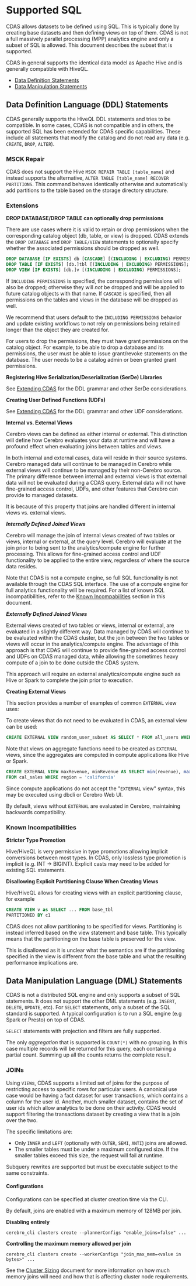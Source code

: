 # Supported SQL

CDAS allows datasets to be defined using SQL. This is typically done by creating base
datasets and then defining views on top of them. CDAS is not a full massively parallel
processing (MPP) analytics engine and only a subset of SQL is allowed. This document
describes the subset that is supported.

CDAS in general supports the identical data model as Apache Hive and is generally
compatible with HiveQL.

* [Data Definition Statements](#data-definition-language-ddl-statements)
* [Data Manipulation Statements](#data-manipulation-language-dml-statements)

## Data Definition Language (DDL) Statements

CDAS generally supports the HiveQL DDL statements and tries to be compatible. In some
cases, CDAS is not compatible and in others, the supported SQL has been extended for
CDAS specific capabilities. These include all statements that modify the catalog
and do not read any data (e.g. `CREATE`, `DROP`, `ALTER`).

### MSCK Repair

CDAS does not support the Hive `MSCK REPAIR TABLE [table_name]` and instead supports
the alternative, `ALTER TABLE [table_name] RECOVER PARTITIONS`. This command behaves
identically otherwise and automatically add partitions to the table based on the
storage directory structure.

### Extensions

**DROP DATABASE/DROP TABLE can optionally drop permissions**

There are use cases where it is valid to retain or drop permissions when the
corresponding catalog object (db, table, or view) is dropped. CDAS extends the
`DROP DATABASE` and `DROP TABLE/VIEW` statements to optionally specify whether the
associated permissions should be dropped as well.

```sql
DROP DATABASE [IF EXISTS] db [CASCADE] [(INCLUDING | EXCLUDING) PERMISSIONS];
DROP TABLE [IF EXISTS] [db.]tbl [(INCLUDING | EXCLUDING) PERMISSIONS];
DROP VIEW [IF EXISTS] [db.]v [(INCLUDING | EXCLUDING) PERMISSIONS];
```

If `INCLUDING PERMISSIONS` is specified, the corresponding permissions will also be
dropped; otherwise they will *not* be dropped and will be applied to future catalog
objects with that name. If `CASCADE` is specified, then all permissions on the tables
and views in the database will be dropped as well.

We recommend that users default to the `INCLUDING PERMISSIONS` behavior and update
existing workflows to not rely on permissions being retained longer than the object
they are created for.

For users to drop the permissions, they must have grant permissions on the catalog
object. For example, to be able to drop a database and its permissions, the user must
be able to issue grant/revoke statements on the database. The user needs to be a catalog
admin or been granted grant permissions.

**Registering Hive Serialization/Deserialization (SerDe) Libraries**

See [Extending CDAS](ExtendingCDAS.md) for the DDL grammar and other SerDe
considerations.

**Creating User Defined Functions (UDFs)**

See [Extending CDAS](ExtendingCDAS.md) for the DDL grammar and other UDF considerations.

**Internal vs. External Views**

Cerebro views can be defined as either internal or external. This distinction will define
how Cerebro evaluates your data at runtime and will have a profound effect when evaluating
joins between tables and views.

In both internal and external cases, data will reside in their source systems. Cerebro managed
data will continue to be managed in Cerebro while external views will continue to be managed
by their non-Cerebro source. The primary difference between internal and external views is
that external data will not be evaluated during a CDAS query. External data will not have
fine-grained access control, UDFs, and other features that Cerebro can provide to managed
datasets.

It is because of this property that joins are handled different in internal views vs.
external views.

***Internally Defined Joined Views***

Cerebro will manage the join of internal views created of two tables or views, internal or
external, at the query level. Cerebro will evaluate at the join prior to being sent to
the analytics/compute engine for further processing. This allows for fine-grained access control
and UDF functionality to be applied to the entire view, regardless of where the source data
resides.

Note that CDAS is not a compute engine, so full SQL functionality is not available through the
CDAS SQL interface. The use of a compute engine for full analytics functionality will be required.
For a list of known SQL incompatibilities, refer to the
[Known Incompabilities](#known-incompatibilities) section in this document.

***Externally Defined Joined Views***

External views created of two tables or views, internal or external, are evaluated in a slightly
different way. Data managed by CDAS will continue to be evaluated within the CDAS cluster, but
the join between the two tables or views will occur in the analytics/compute engine. The advantage
of this approach is that CDAS will continue to provide fine-grained access control and UDFs on
CDAS managed data, while allowing the sometimes heavy compute of a join to be done outside the
CDAS system.

This approach will require an external analytics/compute engine such as Hive or Spark to complete
the join prior to execution.

**Creating External Views**

This section provides a number of examples of common `EXTERNAL` view uses:

To create views that do not need to be evaluated in CDAS, an external view can be used:

```sql
CREATE EXTERNAL VIEW random_user_subset AS SELECT * FROM all_users WHERE rand() % 10 = 0
```

Note that views on aggregate functions need to be created as `EXTERNAL` views, since the
aggregates are computed in compute applications like Hive or Spark.

```sql
CREATE EXTERNAL VIEW maxRevenue, minRevenue AS SELECT min(revenue), max(revenue)
FROM cal_sales WHERE region = 'california'
```

Since compute applications do not accept the "`EXTERNAL` view" syntax, this may be executed
using dbcli or Cerebro Web UI.

By default, views without `EXTERNAL` are evaluated in Cerebro, maintaining backwards
compatibility.

### Known Incompatibilities

**Stricter Type Promotion**

Hive/HiveQL is very permissive in type promotions allowing implicit conversions
between most types. In CDAS, only lossless type promotion is implicit (e.g. INT -> BIGINT).
Explicit casts may need to be added for existing SQL statements.

**Disallowing Explicit Partitioning Clause When Creating Views**

Hive/HiveQL allows for creating views with an explicit partitioning clause, for example

```sql
CREATE VIEW v as SELECT ... FROM base_tbl
PARTITIONED BY c1
```

CDAS does not allow partitioning to be specified for views. Partitioning is instead
inferred based on the view statement and base table. This typically means that the
partitioning on the base table is preserved for the view.

This is disallowed as it is unclear what the semantics are if the partitioning specified
in the view is different from the base table and what the resulting performance
implications are.

## Data Manipulation Language (DML) Statements

CDAS is not a distributed SQL engine and only supports a subset of SQL statements. It
does not support the other DML statements (e.g. `INSERT`, `DELETE`, `UPDATE`, etc). For
`SELECT` statements, only a subset of the SQL standard is supported. A typical
configuration is to run a SQL engine (e.g Spark or Presto) on top of CDAS.

`SELECT` statements with projection and filters are fully supported.

The only *aggregation* that is supported is `COUNT(*)` with no grouping. In this case
multiple records will be returned for this query, each containing a partial count.
Summing up all the counts returns the complete result.

### JOINs

Using `VIEW`s, CDAS supports a limited set of joins for the purpose of restricting access
to specific rows for particular users. A canonical use case would be having a fact
dataset for user transactions, which contains a column for the user id. Another, much
smaller dataset, contains the set of user ids which allow analytics to be done on their
activity. CDAS would support filtering the transactions dataset by creating a view that
is a join over the two.

The specific limitations are:

- Only `INNER` and `LEFT` (optionally with `OUTER`, `SEMI`, `ANTI`) joins are allowed.
- The smaller tables must be under a maximum configured size. If the smaller tables
exceed this size, the request will fail at runtime.

Subquery rewrites are supported but must be executable subject to the same constraints.

#### Configurations

Configurations can be specified at cluster creation time via the CLI.

By default, joins are enabled with a maximum memory of 128MB per join.

**Disabling entirely**

```shell
cerebro_cli clusters create --plannerConfigs "enable_joins=false" ...
```

**Controlling the maximum memory allowed per join**

```shell
cerebro_cli clusters create --workerConfigs "join_max_mem=<value in bytes>" ...
```

See the [Cluster Sizing](ClusterSizing.md) document for more information on how
much memory joins will need and how that is affecting cluster node requirements.
